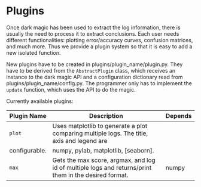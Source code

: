 # Plugins
Once dark magic has been used to extract the log information, there is usually the need
to process it to extract conclusions. Each user needs different functionalities: plotting 
error/accuracy curves, confusion matrices, and much more. Thus we provide a plugin system
so that it is easy to add a new isolated function.

New plugins have to be created in plugins/plugin_name/plugin.py. They have to be derived from the 
``AbstractPlugin`` class, which receives an instance to the dark magic API and a configuration
dictionary read from plugins/plugin_name/config.py. The programmer only has to implement the
``update`` function, which uses the API to do the magic.

Currently available plugins:

Plugin Name | Description | Depends
------------|-------------|--------
``plot`` | Uses matplotlib to generate a plot comparing multiple logs. The title, axis and legend are
configurable. | numpy, pylab, matplotlib, [seaborn].
``max`` | Gets the max score, argmax, and log id of multiple logs and returns/print them in the desired format. | numpy